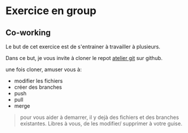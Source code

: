 # Exercice en group

## Co-working

Le but de cet exercice est de s'entrainer à travailler à plusieurs.

Dans ce but, je vous invite à cloner le repot [atelier git](https://github.com/mthdht/atelierGit) sur github.

une fois cloner, amuser vous à:

  * modifier les fichiers
  * créer des branches
  * push
  * pull
  * merge

> pour vous aider à demarrer, il y dejà des fichiers et des branches existantes.
  Libres à vous, de les modifier/ supprimer à votre guise.
